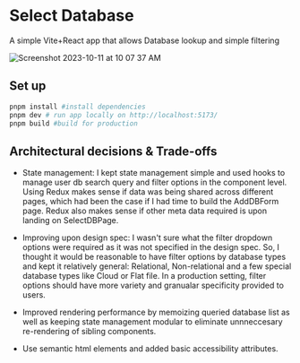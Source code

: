 # Select Database
A simple Vite+React app that allows Database lookup and simple filtering

![Screenshot 2023-10-11 at 10 07 37 AM](https://github.com/nyftyj/select-db-source/assets/137852740/4a2bfdba-5d6e-4146-8660-cdd71656964a)

## Set up
```bash
pnpm install #install dependencies
pnpm dev # run app locally on http://localhost:5173/
pnpm build #build for production
```

## Architectural decisions & Trade-offs
- State management: I kept state management simple and used hooks to manage user db search query and filter options in the component level. Using Redux makes sense if data was being shared across different pages, which had been the case if I had time to build the AddDBForm page. Redux also makes sense if other meta data required is upon landing on SelectDBPage.

- Improving upon design spec: I wasn't sure what the filter dropdown options were required as it was not specified in the design spec. So, I thought it would be reasonable to have filter options by database types and kept it relatively general: Relational, Non-relational and a few special database types like Cloud or Flat file. In a production setting, filter options should have more variety and granualar specificity provided to users.

- Improved rendering performance by memoizing queried database list as well as keeping state management modular to eliminate unnneccesary re-rendering of sibling components.

- Use semantic html elements and added basic accessibility attributes.
